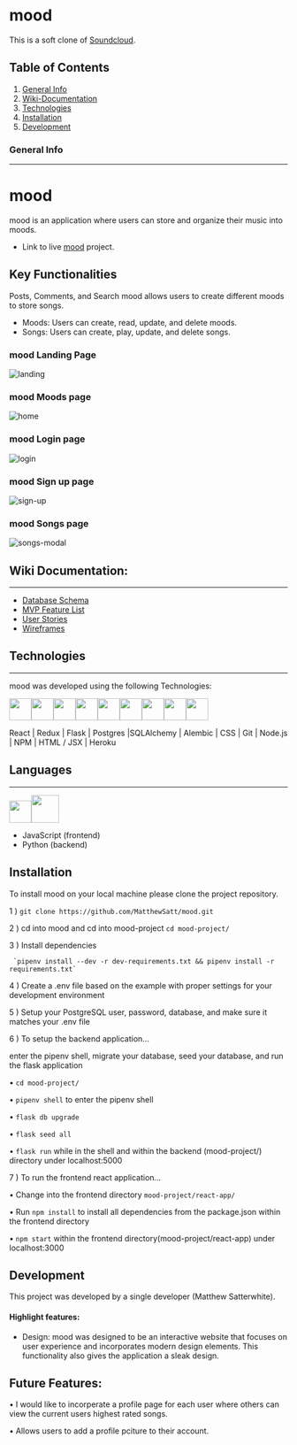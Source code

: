 
# mood 

This is a soft clone of [Soundcloud](https://soundcloud.com/). 

## Table of Contents 

1. [General Info](#general-info)
2. [Wiki-Documentation](#wiki-documentation)
3. [Technologies](#technologies)
4. [Installation](#installation)
5. [Development](#development)



### General Info 
***
# mood
mood is an application where users can store and organize their music into moods.
* Link to live  [mood](http://appmood.herokuapp.com/home) project. 

## Key Functionalities 

Posts, Comments, and Search 
mood allows users to create different moods to store songs.

  * Moods: Users can create, read, update, and delete moods.
  * Songs: Users can create, play, update, and delete songs.


### mood Landing Page
![landing](https://user-images.githubusercontent.com/85750283/155817655-01f031e4-934c-4932-8bc1-977fd5d0b7ba.png)


### mood Moods page
![home](https://user-images.githubusercontent.com/85750283/155817904-0443d4b2-86a2-4e53-ae9e-a3b9a26f93da.png)


### mood Login page 
![login](https://user-images.githubusercontent.com/85750283/155817746-41b01f0b-a0e1-4272-aa30-51afccc114ea.png)


### mood Sign up page
![sign-up](https://user-images.githubusercontent.com/85750283/155817849-58e12c17-d83c-4355-b08d-b8ef8334c5db.png)


### mood Songs page
![songs-modal](https://user-images.githubusercontent.com/85750283/155818076-8a5fcae7-28e0-45d0-934e-814a288c6880.png)



## Wiki Documentation: 
***
* [Database Schema](https://github.com/MatthewSatt/mood/wiki/Database-Schema)
* [MVP Feature List](https://github.com/MatthewSatt/mood/wiki/Feature-List)
* [User Stories](https://github.com/MatthewSatt/mood/wiki/User-Stories)
* [Wireframes](https://github.com/MatthewSatt/mood/wiki/Wire-Frames)

## Technologies 
***
mood was developed using the following Technologies: 

<img 
src="https://cdn.jsdelivr.net/gh/devicons/devicon/icons/react/react-original.svg" height=40/><img 
src="https://cdn.jsdelivr.net/gh/devicons/devicon/icons/redux/redux-original.svg" height=40/><img 
src="https://cdn.jsdelivr.net/gh/devicons/devicon/icons/flask/flask-original.svg" height=40/><img src="https://cdn.jsdelivr.net/gh/devicons/devicon/icons/postgresql/postgresql-original.svg"  height=40/><img src="https://cdn.jsdelivr.net/gh/devicons/devicon/icons/sqlalchemy/sqlalchemy-original.svg"  height=40/><img  
src="https://cdn.jsdelivr.net/gh/devicons/devicon/icons/css3/css3-original.svg"  height=40/><img  
src="https://cdn.jsdelivr.net/gh/devicons/devicon/icons/html5/html5-original.svg"  height=40/><img  
src="https://cdn.jsdelivr.net/gh/devicons/devicon/icons/git/git-original.svg"  height=40/><img  
src="https://cdn.jsdelivr.net/gh/devicons/devicon/icons/vscode/vscode-original.svg"  height=40/>


 React | Redux | Flask | Postgres |SQLAlchemy | Alembic | CSS | Git | Node.js | NPM | HTML / JSX | Heroku

## Languages 
***

<img  src="https://cdn.jsdelivr.net/gh/devicons/devicon/icons/javascript/javascript-original.svg"  height=40/><img
src="https://cdn.jsdelivr.net/gh/devicons/devicon/icons/python/python-original.svg" height=50/>
* JavaScript (frontend)
* Python (backend)


## Installation 

To install mood on your local machine please clone the project repository. 

1 )  `git clone https://github.com/MatthewSatt/mood.git`

2 ) cd into mood and cd into mood-project
    `cd mood-project/`

3 )  Install dependencies
     
     `pipenv install --dev -r dev-requirements.txt && pipenv install -r requirements.txt`

4 )  Create a .env file based on the example with proper settings for your development environment

5 )  Setup your PostgreSQL user, password, database, and make sure it matches your .env file


  
6 ) To setup the backend application...
   
   enter the pipenv shell, migrate your database, seed your database, and run the flask application 
     
  •  `cd mood-project/` 

  •  `pipenv shell` to enter the pipenv shell 

  •  `flask db upgrade`

  •  `flask seed all`

  •  `flask run` while in the shell and within the backend (mood-project/) directory under localhost:5000
  
7 ) To run the frontend react application...

  •  Change into the frontend directory `mood-project/react-app/`

  •  Run `npm install` to install all dependencies from the package.json within the frontend directory 
  
  •  `npm start` within the frontend directory(mood-project/react-app) under localhost:3000
  
## Development 
This project was developed by a single developer (Matthew Satterwhite).

#### Highlight features: 

* Design: mood was designed to be an interactive website that focuses on user experience and incorporates modern design elements. This functionality also gives the application a sleak design. 



## Future Features:

• I would like to incorperate a profile page for each user where others can view the current users highest rated songs.

• Allows users to add a profile pciture to their account.

